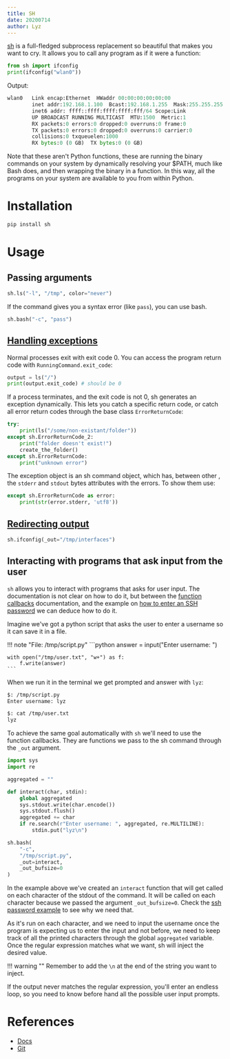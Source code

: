 ```yaml
---
title: SH
date: 20200714
author: Lyz
---
```


[sh](https://amoffat.github.io/sh/index.html) is a full-fledged subprocess
replacement so beautiful that makes you want to cry. It allows you to call any
program as if it were a function:

```python
from sh import ifconfig
print(ifconfig("wlan0"))
```

Output:

```python
wlan0   Link encap:Ethernet  HWaddr 00:00:00:00:00:00
        inet addr:192.168.1.100  Bcast:192.168.1.255  Mask:255.255.255.0
        inet6 addr: ffff::ffff:ffff:ffff:fff/64 Scope:Link
        UP BROADCAST RUNNING MULTICAST  MTU:1500  Metric:1
        RX packets:0 errors:0 dropped:0 overruns:0 frame:0
        TX packets:0 errors:0 dropped:0 overruns:0 carrier:0
        collisions:0 txqueuelen:1000
        RX bytes:0 (0 GB)  TX bytes:0 (0 GB)
```

Note that these aren't Python functions, these are running the binary commands
on your system by dynamically resolving your $PATH, much like Bash does, and
then wrapping the binary in a function. In this way, all the programs on your
system are available to you from within Python.

# Installation

```bash
pip install sh
```

# Usage

## Passing arguments

```python
sh.ls("-l", "/tmp", color="never")
```

If the command gives you a syntax error (like `pass`), you can use bash.

```python
sh.bash("-c", "pass")
```

## [Handling exceptions](https://amoffat.github.io/sh/sections/exit_codes.html)

Normal processes exit with exit code 0. You can access the program return code
with `RunningCommand.exit_code`:

```python
output = ls("/")
print(output.exit_code) # should be 0
```

If a process terminates, and the exit code is not 0, sh generates an exception
dynamically. This lets you catch a specific return code, or catch all error
return codes through the base class `ErrorReturnCode`:

```python
try:
    print(ls("/some/non-existant/folder"))
except sh.ErrorReturnCode_2:
    print("folder doesn't exist!")
    create_the_folder()
except sh.ErrorReturnCode:
    print("unknown error")
```

The exception object is an sh command object, which has, between other
, the `stderr` and `stdout` bytes attributes with the errors. To show them use:

```python
except sh.ErrorReturnCode as error:
    print(str(error.stderr, 'utf8'))
```

## [Redirecting output](https://amoffat.github.io/sh/sections/redirection.html)

```python
sh.ifconfig(_out="/tmp/interfaces")
```

## Interacting with programs that ask input from the user

`sh` allows you to interact with programs that asks for user input. The
documentation is not clear on how to do it, but between the [function
callbacks](https://amoffat.github.io/sh/sections/redirection.html#function-callback)
documentation, and the example on [how to enter an SSH
password](https://amoffat.github.io/sh/tutorials/interacting_with_processes.html#entering-an-ssh-password)
we can deduce how to do it.

Imagine we've got a python script that asks the user to enter a username so it
can save it in a file.

!!! note "File: /tmp/script.py"
    ```python
    answer = input("Enter username: ")

    with open("/tmp/user.txt", "w+") as f:
        f.write(answer)
    ```

When we run it in the terminal we get prompted and answer with `lyz`:

```bash
$: /tmp/script.py
Enter username: lyz

$: cat /tmp/user.txt
lyz
```

To achieve the same goal automatically with `sh` we'll need to use the function
callbacks. They are functions we pass to the sh command through the `_out`
argument.

```python
import sys
import re

aggregated = ""

def interact(char, stdin):
    global aggregated
    sys.stdout.write(char.encode())
    sys.stdout.flush()
    aggregated += char
    if re.search(r"Enter username: ", aggregated, re.MULTILINE):
        stdin.put("lyz\n")

sh.bash(
    "-c",
    "/tmp/script.py",
    _out=interact,
    _out_bufsize=0
)
```

In the example above we've created an `interact` function that will get called
on each character of the stdout of the command. It will be called on each
character because we passed the argument `_out_bufsize=0`. Check the [ssh
password
example](https://amoffat.github.io/sh/tutorials/interacting_with_processes.html#entering-an-ssh-password)
to see why we need that.

As it's run on each character, and we need to input the username once the
program is expecting us to enter the input and not before, we need to keep track
of all the printed characters through the global `aggregated` variable. Once the
regular expression matches what we want, sh will inject the desired value.

!!! warning ""
    Remember to add the `\n` at the end of the string you want to inject.

If the output never matches the regular expression, you'll enter an endless
loop, so you need to know before hand all the possible user input prompts.

# References

* [Docs](https://amoffat.github.io/sh/index.html)
* [Git](https://github.com/amoffat/sh)
